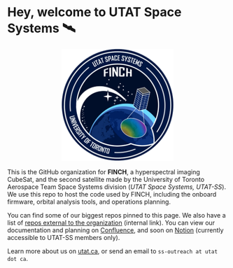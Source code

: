 # Hey, welcome to UTAT Space Systems 🛰️

<center>
<img src="../assets/UTAT_SS_FINCH_v1.png" width=256 alt="The FINCH mission patch: the Northern Hemisphere of Earth against a dark blue background with stars, and a white line sweeping around the Earth. The name FINCH is positioned at the top A blue CubeSat is above the Earth, with a visualization of the camera sensor looking at the Earth. The circular region viewed by the camera is a rainbow gradiant, representing the hyperspectral capabilities of the satellite. The circle is within the simplified shading of an eye; the camera system is known as FINCH Eye. The patch is bordered by a lighter blue border reading UTAT SPACE SYSTEMS and UNIVERSITY OF TORONTO." />
</center>

This is the GitHub organization for **FINCH**, a hyperspectral imaging CubeSat, and the second satellite made by the University of Toronto Aerospace Team Space Systems division (_UTAT Space Systems, UTAT-SS_). We use this repo to host the code used by FINCH, including the onboard firmware, orbital analysis tools, and operations planning.

You can find some of our biggest repos pinned to this page. We also have a list of [repos external to the organization](https://www.notion.so/utat-ss/GitHub-60cc2338aa4b48dbbea8316c1ee0e102) (internal link). You can view our documentation and planning on [Confluence](https://spacesys.utat.ca/confluence/display/FIN/FINCH), and soon on [Notion](https://www.notion.so/utat-ss/UTAT-Space-Systems-660068a07b694305b56c483962e927c5) (currently accessible to UTAT-SS members only).

Learn more about us on [utat.ca](https://www.utat.ca/space-systems), or send an email to `ss-outreach at utat dot ca`.
